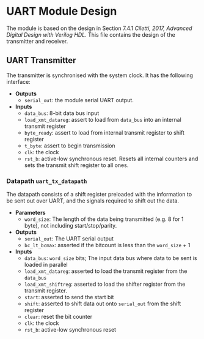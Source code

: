 # UART Module Design

The module is based on the design in Section 7.4.1 *Ciletti, 2017, Advanced Digital Design with Verilog HDL*. This file contains the design of the transmitter and receiver.

## UART Transmitter

The transmitter is synchronised with the system clock. It has the following interface:

* **Outputs**
  * `serial_out`: the module serial UART output. 
* **Inputs**
  * `data_bus`: 8-bit data bus input
  * `load_xmt_datareg`: assert to load from `data_bus` into an internal transmit register
  * `byte_ready`: assert to load from internal transmit register to shift register
  * `t_byte`: assert to begin transmission
  * `clk`: the clock
  * `rst_b`: active-low synchronous reset. Resets all internal counters and sets the transmit shift register to all ones. 

### Datapath `uart_tx_datapath`

The datapath consists of a shift register preloaded with the information to be sent out over UART, and the signals required to shift out the data.

* **Parameters**
  * `word_size`: The length of the data being transmitted (e.g. 8 for 1 byte), not including start/stop/parity.
* **Outputs**
  * `serial_out`: The UART serial output
  * `bc_lt_bcmax`: asserted if the bitcount is less than the `word_size` + 1
* **Inputs**
  * `data_bus`: `word_size` bits; The input data bus where data to be sent is loaded in parallel
  * `load_xmt_datareg`: asserted to load the transmit register from the `data_bus`
  * `load_xmt_shiftreg`: asserted to load the shifter register from the transmit register.
  * `start`: asserted to send the start bit
  * `shift`: asserted to shift data out onto `serial_out` from the shift register
  * `clear`: reset the bit counter
  * `clk`: the clock
  * `rst_b`: active-low synchronous reset

